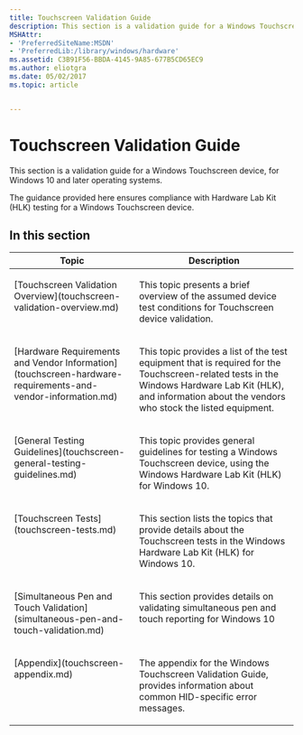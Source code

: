 ```yaml
---
title: Touchscreen Validation Guide
description: This section is a validation guide for a Windows Touchscreen device, for Windows 10 and later operating systems.
MSHAttr:
- 'PreferredSiteName:MSDN'
- 'PreferredLib:/library/windows/hardware'
ms.assetid: C3B91F56-BBDA-4145-9A85-677B5CD65EC9
ms.author: eliotgra
ms.date: 05/02/2017
ms.topic: article


---
```


# Touchscreen Validation Guide


This section is a validation guide for a Windows Touchscreen device, for Windows 10 and later operating systems.

The guidance provided here ensures compliance with Hardware Lab Kit (HLK) testing for a Windows Touchscreen device.

## In this section


<table>
<thead valign="bottom">
<tr class="header">
<th>Topic</th>
<th>Description</th>
</tr>
</thead>
<tbody valign="top">
<tr class="odd">
<td><p>[Touchscreen Validation Overview](touchscreen-validation-overview.md)</p></td>
<td><p>This topic presents a brief overview of the assumed device test conditions for Touchscreen device validation.</p></td>
</tr>
<tr class="even">
<td><p>[Hardware Requirements and Vendor Information](touchscreen-hardware-requirements-and-vendor-information.md)</p></td>
<td><p>This topic provides a list of the test equipment that is required for the Touchscreen-related tests in the Windows Hardware Lab Kit (HLK), and information about the vendors who stock the listed equipment.</p></td>
</tr>
<tr class="odd">
<td><p>[General Testing Guidelines](touchscreen-general-testing-guidelines.md)</p></td>
<td><p>This topic provides general guidelines for testing a Windows Touchscreen device, using the Windows Hardware Lab Kit (HLK) for Windows 10.</p></td>
</tr>
<tr class="even">
<td><p>[Touchscreen Tests](touchscreen-tests.md)</p></td>
<td><p>This section lists the topics that provide details about the Touchscreen tests in the Windows Hardware Lab Kit (HLK) for Windows 10.</p></td>
</tr>
<tr class="odd">
<td><p>[Simultaneous Pen and Touch Validation](simultaneous-pen-and-touch-validation.md)</p></td>
<td><p>This section provides details on validating simultaneous pen and touch reporting for Windows 10</p></td>
</tr>
<tr class="even">
<td><p>[Appendix](touchscreen-appendix.md)</p></td>
<td><p>The appendix for the Windows Touchscreen Validation Guide, provides information about common HID-specific error messages.</p></td>
</tr>
</tbody>
</table>
